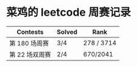 # 菜鸡的 leetcode 周赛记录

| Contests       | Solved | Rank       |
| -------------- | ------ | ---------- |
| 第 180 场周赛  | 3/4    | 278 / 3714 |
| 第 22 场双周赛 | 2/4    | 670/2041   |